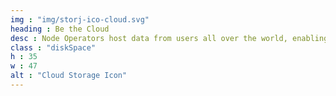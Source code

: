 ```yaml
---
img : "img/storj-ico-cloud.svg"
heading : Be the Cloud
desc : Node Operators host data from users all over the world, enabling a truly private, totally secure, and completely decentralized cloud solution.
class : "diskSpace"
h : 35
w : 47
alt : "Cloud Storage Icon"
---
```

